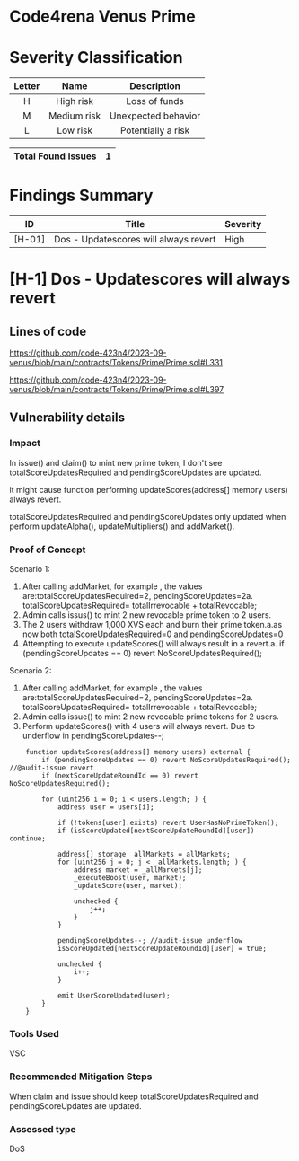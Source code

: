 # Code4rena Venus Prime

# Severity Classification

| Letter | Name | Description |
|:--:|:-------:|:-------:|
| H  | High risk | Loss of funds |
| M |  Medium risk | Unexpected behavior |
| L  | Low risk | Potentially a risk |

| Total Found Issues | 1 |
|:--:|:--:|

# Findings Summary

| ID     | Title                                                                                 | Severity |
| ------ | -------------------------------------------------------------------------------       | -------- |
| [H-01] | Dos - Updatescores will always revert                            | High |

# [H-1] Dos - Updatescores will always revert

## Lines of code

https://github.com/code-423n4/2023-09-venus/blob/main/contracts/Tokens/Prime/Prime.sol#L331

https://github.com/code-423n4/2023-09-venus/blob/main/contracts/Tokens/Prime/Prime.sol#L397

## Vulnerability details

### Impact

In issue() and claim() to mint new prime token, I don't see totalScoreUpdatesRequired and pendingScoreUpdates are updated.

it might cause function performing updateScores(address[] memory users) always revert.

totalScoreUpdatesRequired and pendingScoreUpdates only updated when perform updateAlpha(), updateMultipliers() and addMarket().

### Proof of Concept

Scenario 1:

1. After calling addMarket, for example , the values are:totalScoreUpdatesRequired=2, pendingScoreUpdates=2a. totalScoreUpdatesRequired= totalIrrevocable + totalRevocable;
2. Admin calls issus() to mint 2 new revocable prime token to 2 users.
3. The 2 users withdraw 1,000 XVS each and burn their prime token.a.as now both totalScoreUpdatesRequired=0 and pendingScoreUpdates=0
4. Attempting to execute updateScores() will always result in a revert.a. if (pendingScoreUpdates == 0) revert NoScoreUpdatesRequired();

Scenario 2:

1. After calling addMarket, for example , the values are:totalScoreUpdatesRequired=2, pendingScoreUpdates=2a. totalScoreUpdatesRequired= totalIrrevocable + totalRevocable;
2. Admin calls issue() to mint 2 new revocable prime tokens for 2 users.
3. Perform updateScores() with 4 users will always revert. Due to underflow in pendingScoreUpdates--;

```solidity
    function updateScores(address[] memory users) external {
        if (pendingScoreUpdates == 0) revert NoScoreUpdatesRequired(); //@audit-issue revert
        if (nextScoreUpdateRoundId == 0) revert NoScoreUpdatesRequired();

        for (uint256 i = 0; i < users.length; ) {
            address user = users[i];

            if (!tokens[user].exists) revert UserHasNoPrimeToken();
            if (isScoreUpdated[nextScoreUpdateRoundId][user]) continue;

            address[] storage _allMarkets = allMarkets;
            for (uint256 j = 0; j < _allMarkets.length; ) {
                address market = _allMarkets[j];
                _executeBoost(user, market);
                _updateScore(user, market);

                unchecked {
                    j++;
                }
            }

            pendingScoreUpdates--; //audit-issue underflow
            isScoreUpdated[nextScoreUpdateRoundId][user] = true;

            unchecked {
                i++;
            }

            emit UserScoreUpdated(user);
        }
    }

```

### Tools Used

VSC

### Recommended Mitigation Steps

When claim and issue should keep totalScoreUpdatesRequired and pendingScoreUpdates are updated.

### Assessed type

DoS
